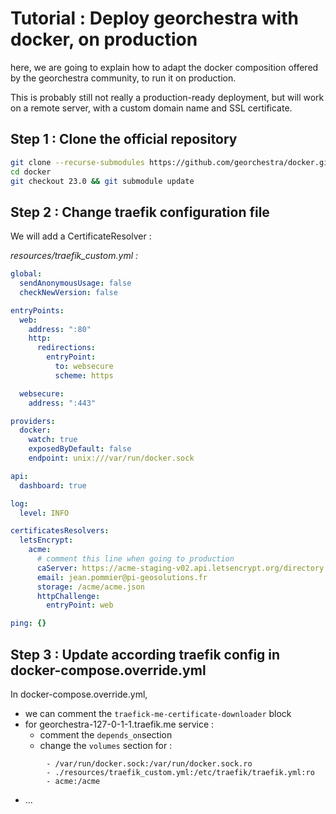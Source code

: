 # Tutorial : Deploy georchestra with docker, on production

here, we are going to explain how to adapt the docker composition offered by the georchestra community, to run it on production.

This is probably still not really a production-ready deployment, but will work on a remote server, with a custom domain name and SSL certificate.

## Step 1 : Clone the official repository
```bash
git clone --recurse-submodules https://github.com/georchestra/docker.git
cd docker
git checkout 23.0 && git submodule update
```

## Step 2 : Change traefik configuration file

We will add a CertificateResolver : 

*resources/traefik_custom.yml :*

```yml
global: 
  sendAnonymousUsage: false
  checkNewVersion: false

entryPoints:
  web:
    address: ":80"
    http:
      redirections:
        entryPoint:
          to: websecure
          scheme: https

  websecure:
    address: ":443"

providers:
  docker:
    watch: true
    exposedByDefault: false
    endpoint: unix:///var/run/docker.sock

api:
  dashboard: true

log:
  level: INFO

certificatesResolvers:
  letsEncrypt:
    acme:
      # comment this line when going to production
      caServer: https://acme-staging-v02.api.letsencrypt.org/directory
      email: jean.pommier@pi-geosolutions.fr
      storage: /acme/acme.json
      httpChallenge:
        entryPoint: web

ping: {}

```

## Step 3 : Update according traefik config in docker-compose.override.yml

In docker-compose.override.yml,
* we can comment the `traefick-me-certificate-downloader` block
* for georchestra-127-0-1-1.traefik.me service :
    * comment the `depends_on`section
    * change the `volumes` section for :
```
        - /var/run/docker.sock:/var/run/docker.sock.ro
        - ./resources/traefik_custom.yml:/etc/traefik/traefik.yml:ro
        - acme:/acme
```
- ...


